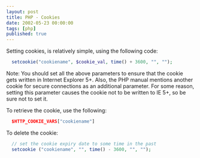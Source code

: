 ```yaml
---
layout: post
title: PHP - Cookies
date: 2002-05-23 00:00:00
tags: [php]
published: true
---
```


Setting cookies, is relatively simple, using the following code:

```php
  setcookie("cookiename", $cookie_val, time() + 3600, "", "");
```

Note: You should set all the above parameters to ensure that the cookie gets written in Internet Explorer 5+. Also, the PHP manual mentions another cookie for secure connections as an additional parameter. For some reason, setting this parameter causes the cookie not to be written to IE 5+, so be sure not to set it.

To retrieve the cookie, use the following:

```php
  $HTTP_COOKIE_VARS["cookiename"]
```

To delete the cookie:

```php
  // set the cookie expiry date to some time in the past
  setcookie ("cookiename", "", time() - 3600, "", "");
```